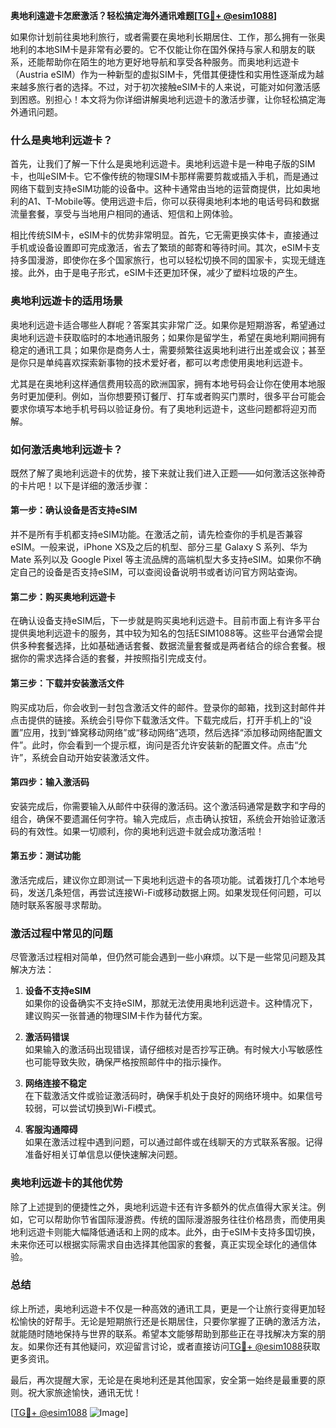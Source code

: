 **奥地利遠遊卡怎麽激活？轻松搞定海外通讯难题[[TG💪+ @esim1088](https://t.me/s/esim1088)]**

如果你计划前往奥地利旅行，或者需要在奥地利长期居住、工作，那么拥有一张奥地利的本地SIM卡是非常有必要的。它不仅能让你在国外保持与家人和朋友的联系，还能帮助你在陌生的地方更好地导航和享受各种服务。而奥地利远遊卡（Austria eSIM）作为一种新型的虚拟SIM卡，凭借其便捷性和实用性逐渐成为越来越多旅行者的选择。不过，对于初次接触eSIM卡的人来说，可能对如何激活感到困惑。别担心！本文将为你详细讲解奥地利远遊卡的激活步骤，让你轻松搞定海外通讯问题。

### 什么是奥地利远遊卡？

首先，让我们了解一下什么是奥地利远遊卡。奥地利远遊卡是一种电子版的SIM卡，也叫eSIM卡。它不像传统的物理SIM卡那样需要剪裁或插入手机，而是通过网络下载到支持eSIM功能的设备中。这种卡通常由当地的运营商提供，比如奥地利的A1、T-Mobile等。使用远遊卡后，你可以获得奥地利本地的电话号码和数据流量套餐，享受与当地用户相同的通话、短信和上网体验。

相比传统SIM卡，eSIM卡的优势非常明显。首先，它无需更换实体卡，直接通过手机或设备设置即可完成激活，省去了繁琐的邮寄和等待时间。其次，eSIM卡支持多国漫游，即使你在多个国家旅行，也可以轻松切换不同的国家卡，实现无缝连接。此外，由于是电子形式，eSIM卡还更加环保，减少了塑料垃圾的产生。

### 奥地利远遊卡的适用场景

奥地利远遊卡适合哪些人群呢？答案其实非常广泛。如果你是短期游客，希望通过奥地利远遊卡获取临时的本地通讯服务；如果你是留学生，希望在奥地利期间拥有稳定的通讯工具；如果你是商务人士，需要频繁往返奥地利进行出差或会议；甚至是你只是单纯喜欢探索新事物的技术爱好者，都可以考虑使用奥地利远遊卡。

尤其是在奥地利这样通信费用较高的欧洲国家，拥有本地号码会让你在使用本地服务时更加便利。例如，当你想要预订餐厅、打车或者购买门票时，很多平台可能会要求你填写本地手机号码以验证身份。有了奥地利远遊卡，这些问题都将迎刃而解。

### 如何激活奥地利远遊卡？

既然了解了奥地利远遊卡的优势，接下来就让我们进入正题——如何激活这张神奇的卡片吧！以下是详细的激活步骤：

#### 第一步：确认设备是否支持eSIM

并不是所有手机都支持eSIM功能。在激活之前，请先检查你的手机是否兼容eSIM。一般来说，iPhone XS及之后的机型、部分三星 Galaxy S 系列、华为 Mate 系列以及 Google Pixel 等主流品牌的高端机型大多支持eSIM。如果你不确定自己的设备是否支持eSIM，可以查阅设备说明书或者访问官方网站查询。

#### 第二步：购买奥地利远遊卡

在确认设备支持eSIM后，下一步就是购买奥地利远遊卡。目前市面上有许多平台提供奥地利远遊卡的服务，其中较为知名的包括ESIM1088等。这些平台通常会提供多种套餐选择，比如基础通话套餐、数据流量套餐或是两者结合的综合套餐。根据你的需求选择合适的套餐，并按照指引完成支付。

#### 第三步：下载并安装激活文件

购买成功后，你会收到一封包含激活文件的邮件。登录你的邮箱，找到这封邮件并点击提供的链接。系统会引导你下载激活文件。下载完成后，打开手机上的“设置”应用，找到“蜂窝移动网络”或“移动网络”选项，然后选择“添加移动网络配置文件”。此时，你会看到一个提示框，询问是否允许安装新的配置文件。点击“允许”，系统会自动开始安装激活文件。

#### 第四步：输入激活码

安装完成后，你需要输入从邮件中获得的激活码。这个激活码通常是数字和字母的组合，确保不要遗漏任何字符。输入完成后，点击确认按钮，系统会开始验证激活码的有效性。如果一切顺利，你的奥地利远遊卡就会成功激活啦！

#### 第五步：测试功能

激活完成后，建议你立即测试一下奥地利远遊卡的各项功能。试着拨打几个本地号码，发送几条短信，再尝试连接Wi-Fi或移动数据上网。如果发现任何问题，可以随时联系客服寻求帮助。

### 激活过程中常见的问题

尽管激活过程相对简单，但仍然可能会遇到一些小麻烦。以下是一些常见问题及其解决方法：

1. **设备不支持eSIM**  
   如果你的设备确实不支持eSIM，那就无法使用奥地利远遊卡。这种情况下，建议购买一张普通的物理SIM卡作为替代方案。

2. **激活码错误**  
   如果输入的激活码出现错误，请仔细核对是否抄写正确。有时候大小写敏感性也可能导致失败，确保严格按照邮件中的指示操作。

3. **网络连接不稳定**  
   在下载激活文件或验证激活码时，确保手机处于良好的网络环境中。如果信号较弱，可以尝试切换到Wi-Fi模式。

4. **客服沟通障碍**  
   如果在激活过程中遇到问题，可以通过邮件或在线聊天的方式联系客服。记得准备好相关订单信息以便快速解决问题。

### 奥地利远遊卡的其他优势

除了上述提到的便捷性之外，奥地利远遊卡还有许多额外的优点值得大家关注。例如，它可以帮助你节省国际漫游费。传统的国际漫游服务往往价格昂贵，而使用奥地利远遊卡则能大幅降低通话和上网的成本。此外，由于eSIM卡支持多国切换，未来你还可以根据实际需求自由选择其他国家的套餐，真正实现全球化的通信体验。

### 总结

综上所述，奥地利远遊卡不仅是一种高效的通讯工具，更是一个让旅行变得更加轻松愉快的好帮手。无论是短期旅行还是长期居住，只要你掌握了正确的激活方法，就能随时随地保持与世界的联系。希望本文能够帮助到那些正在寻找解决方案的朋友。如果你还有其他疑问，欢迎留言讨论，或者直接访问[TG💪+ @esim1088](https://t.me/s/esim1088)获取更多资讯。

最后，再次提醒大家，无论是在奥地利还是其他国家，安全第一始终是最重要的原则。祝大家旅途愉快，通讯无忧！ 

[[TG💪+ @esim1088](https://t.me/s/esim1088) ![Image](https://i.postimg.cc/4NQfJmqS/Snipaste-2025-05-13-00-14-12.png)]